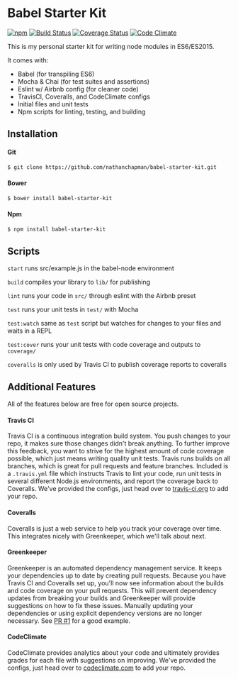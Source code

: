 # Babel Starter Kit
[![npm](https://img.shields.io/npm/v/babel-starter-kit.svg)](https://www.npmjs.com/package/babel-starter-kit) [![Build Status](https://travis-ci.org/nathanchapman/babel-starter-kit.svg?branch=master)](https://travis-ci.org/nathanchapman/babel-starter-kit) [![Coverage Status](https://coveralls.io/repos/github/nathanchapman/babel-starter-kit/badge.svg?branch=master)](https://coveralls.io/github/nathanchapman/babel-starter-kit?branch=master) [![Code Climate](https://codeclimate.com/github/nathanchapman/babel-starter-kit/badges/gpa.svg)](https://codeclimate.com/github/nathanchapman/babel-starter-kit)

This is my personal starter kit for writing node modules in ES6/ES2015.

It comes with:
* Babel (for transpiling ES6)
* Mocha & Chai (for test suites and assertions)
* Eslint w/ Airbnb config (for cleaner code)
* TravisCI, Coveralls, and CodeClimate configs
* Initial files and unit tests
* Npm scripts for linting, testing, and building

## Installation
#### Git
```sh
$ git clone https://github.com/nathanchapman/babel-starter-kit.git
```

#### Bower
```sh
$ bower install babel-starter-kit
```

#### Npm
```sh
$ npm install babel-starter-kit
```

## Scripts
`start` runs src/example.js in the babel-node environment

`build` compiles your library to `lib/` for publishing

`lint` runs your code in `src/` through eslint with the Airbnb preset

`test` runs your unit tests in `test/` with Mocha

`test:watch` same as `test` script but watches for changes to your files and waits in a REPL

`test:cover` runs your unit tests with code coverage and outputs to `coverage/`

`coveralls` is only used by Travis CI to publish coverage reports to coveralls

## Additional Features
All of the features below are free for open source projects.

#### Travis CI
Travis CI is a continuous integration build system. You push changes to your repo, it makes sure those changes didn't break anything. To further improve this feedback, you want to strive for the highest amount of code coverage possible, which just means writing quality unit tests. Travis runs builds on all branches, which is great for pull requests and feature branches. Included is a `.travis.yml` file which instructs Travis to lint your code, run unit tests in several different Node.js environments, and report the coverage back to Coveralls.
We've provided the configs, just head over to [travis-ci.org](http://travis-ci.org) to add your repo.

#### Coveralls
Coveralls is just a web service to help you track your coverage over time. This integrates nicely with Greenkeeper, which we'll talk about next.

#### Greenkeeper
Greenkeeper is an automated dependency management service. It keeps your dependencies up to date by creating pull requests. Because you have Travis CI and Coveralls set up, you'll now see information about the builds and code coverage on your pull requests. This will prevent dependency updates from breaking your builds and Greenkeeper will provide suggestions on how to fix these issues. Manually updating your dependencies or using explicit dependency versions are no longer necessary. See [PR #1](https://github.com/nathanchapman/babel-starter-kit/pull/1) for a good example.

#### CodeClimate
CodeClimate provides analytics about your code and ultimately provides grades for each file with suggestions on improving. We've provided the configs, just head over to [codeclimate.com](http://codeclimate.com) to add your repo.
